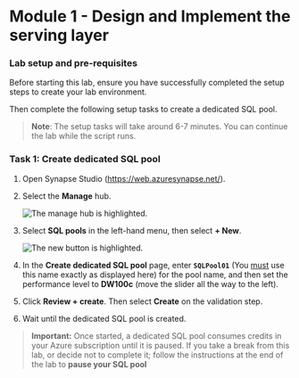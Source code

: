 # Module 1 - Design and Implement the serving layer

### Lab setup and pre-requisites
Before starting this lab, ensure you have successfully completed the setup steps to create your lab environment. 

Then complete the following setup tasks to create a dedicated SQL pool.

> **Note**: The setup tasks will take around 6-7 minutes. You can continue the lab while the script runs.

### Task 1: Create dedicated SQL pool

1. Open Synapse Studio (<https://web.azuresynapse.net/>).

2. Select the **Manage** hub.

    ![The manage hub is highlighted.](images/manage-hub.png "Manage hub")

3. Select **SQL pools** in the left-hand menu, then select **+ New**.

    ![The new button is highlighted.](images/new-dedicated-sql-pool.png "New dedicated SQL pool")

4. In the **Create dedicated SQL pool** page, enter **`SQLPool01`** (You <u>must</u> use this name exactly as displayed here) for the pool name, and then set the performance level to **DW100c** (move the slider all the way to the left).

5. Click **Review + create**. Then select **Create** on the validation step.
6. Wait until the dedicated SQL pool is created.

> **Important:** Once started, a dedicated SQL pool consumes credits in your Azure subscription until it is paused. If you take a break from this lab, or decide not to complete it; follow the instructions at the end of the lab to **pause your SQL pool**
